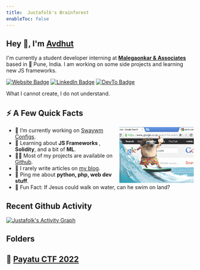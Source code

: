 ```yaml
---
title:  Justafolk's Brainforest
enableToc: false
---
```

<h2>Hey 👋, I'm <a href="https://justafolk.github.io/">Avdhut</a></h2>
<p>I'm currently a student developer interning at <strong><a href="">Malegaonkar & Associates</a></strong> based in 🌁 Pune, India. I am working on some side projects and learning new JS frameworks.</p>
<p><a href="https://justafolk.github.io"><img src="https://img.shields.io/badge/-justafolk.github.io-4E69C8?style=flat-square&amp;labelColor=4E69C8&amp;logo=Firefox&amp;link=https://justafolk.github.io" alt="Website Badge"></a>  <a href="https://www.linkedin.com/in/avdhut-kamble/"><img src="https://img.shields.io/badge/-@avdhutkamble-0077B5?style=flat-square&amp;labelColor=0077B5&amp;logo=LinkedIn&amp;link=https://www.linkedin.com/in/avdhut-kamble/" alt="LinkedIn Badge"></a> <a href="https://dev.to/justafolk"><img src="https://img.shields.io/badge/-@justafolk-0A0A0A?style=flat-square&amp;labelColor=0A0A0A&amp;logo=dev.to&amp;link=https://dev.to/justafolk" alt="DevTo Badge"></a> </p>
<p> What I cannot create, I do not understand. </p>
<h2>⚡️ A Few Quick Facts</h2>
<img align="right" src="./200w.gif" />

<ul>
<li>🔭 I’m currently working on <a href="https://github.com/justafolk/enigma_dotfiles">Swaywm Configs</a>.</li>
<li>🧐 Learning about <strong>JS Frameworks </strong>, <strong>Solidity</strong>, and a bit of <strong>ML</strong>.</li>
<li>👨‍💻 Most of my projects are available on <a href="https://github.com/justafolk">Github</a>.</li>
<li>📝 I rarely write articles on <a href="https://justafolk.github.io">my blog</a>.</li>
<li>💬 Ping me about <strong>python, php, web dev stuff</strong>.</li>
<li>🎉 Fun Fact: If Jesus could walk on water, can he swim on land?</li>
</ul>

## Recent Github Activity


<a href="https://github.com/justafolk"><img alt="Justafolk's Activity Graph" src="https://activity-graph.herokuapp.com/graph?username=justafolk&theme=xcode" /></a>

## Folders

📁  [Payatu CTF 2022](notes/Payatu_CTF/Payatu_ctf.md)
- 

